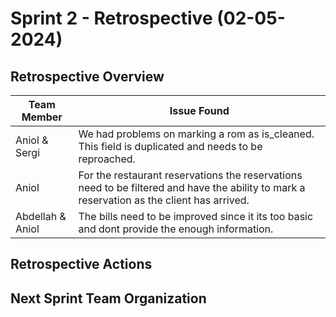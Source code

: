 # Sprint 2 - Retrospective (02-05-2024)

## Retrospective Overview

| Team Member      | Issue Found                                                                                                                                |
|------------------|--------------------------------------------------------------------------------------------------------------------------------------------|
| Aniol & Sergi    | We had problems on marking a rom as is_cleaned. This field is duplicated and needs to be reproached.                                       |
| Aniol            | For the restaurant reservations the reservations need to be filtered and have the ability to mark a reservation as the client has arrived. |
| Abdellah & Aniol | The bills need to be improved since it its too basic and dont provide the enough information.                                              |

## Retrospective Actions

## Next Sprint Team Organization

